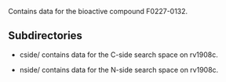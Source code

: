 Contains data for the bioactive compound F0227-0132.

## Subdirectories

- cside/ contains data for the C-side search space on rv1908c.

- nside/ contains data for the N-side search space on rv1908c.

